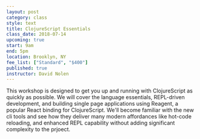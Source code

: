 ```yaml
---
layout: post
category: class
style: text
title: ClojureScript Essentials
class_date: 2018-07-14
upcoming: true
start: 9am
end: 5pm
location: Brooklyn, NY
fee_list: ["Standard", "$400"]
published: true
instructor: David Nolen
---
```


This workshop is designed to get you up and running with ClojureScript
as quickly as possible. We will cover the language essentials,
REPL-driven development, and building single page applications using
Reagent, a popular React binding for ClojureScript. We'll become
familiar with the new cli tools and see how they deliver many
modern affordances like hot-code reloading, and enhanced REPL
capability without adding significant complexity to the prjoect.

